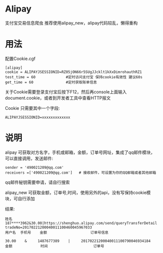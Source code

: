 # Alipay
支付宝交易信息爬虫
推荐使用alipay_new，alipay代码较乱，懒得重构

# 用法

配置Cookie.cgf

    [alipay]
    cookie = ALIPAYJSESSIONID=RZ05jON66r5SUgJJcklt1kXxDimrohauthRZ1
    test_time = 60              #定时访问支付宝 保持cookie有效性 建议60s
    get_time = 60               #定时获取账单信息

关于Cookie需要登录支付宝后按下F12，然后再console上面输入document.cookie，或者到开发者工具中查看HTTP报文

Cookie 只需要其中一个字段:

    ALIPAYJSESSIONID=xxxxxxxxxxxxx


# 说明
alipay 可获取对方名字，手机或邮箱，金额，订单号网址，集成了qq邮件模块，可以直接调用，发送邮件:

    sender = '490021209@qq.com'
    receivers =['490021209@qq.com']   # 接收邮件，可设置为你的QQ邮箱或者其他邮箱

qq邮件秘钥需要申请，请自行搜索

alipay_new 可获取金额，订单号,时间，使用另外的api，没有写保持cookie模块，可自行添加

结果:

    姓名187****3962&30.00|https://shenghuo.alipay.com/send/queryTransferDetail.htm?tradeNo=20170221200040011100460045967033
    用户名  手机号    金额                    订单号信息
    
    30.00    &     1487677389    |     20170221200040011100790046934184
    金额             时间                     订单号
